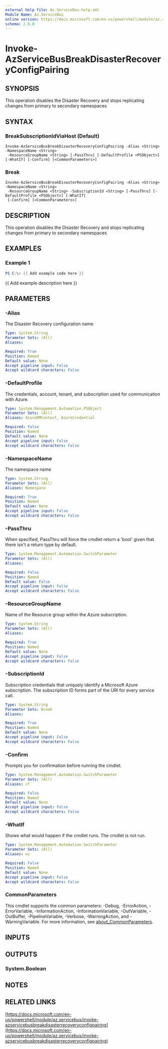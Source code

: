 ```yaml
---
external help file: Az.ServiceBus-help.xml
Module Name: Az.ServiceBus
online version: https://docs.microsoft.com/en-us/powershell/module/az.servicebus/invoke-azservicebusbreakdisasterrecoveryconfigpairing
schema: 2.0.0
---
```


# Invoke-AzServiceBusBreakDisasterRecoveryConfigPairing

## SYNOPSIS
This operation disables the Disaster Recovery and stops replicating changes from primary to secondary namespaces

## SYNTAX

### BreakSubscriptionIdViaHost (Default)
```
Invoke-AzServiceBusBreakDisasterRecoveryConfigPairing -Alias <String> -NamespaceName <String>
 -ResourceGroupName <String> [-PassThru] [-DefaultProfile <PSObject>] [-WhatIf] [-Confirm] [<CommonParameters>]
```

### Break
```
Invoke-AzServiceBusBreakDisasterRecoveryConfigPairing -Alias <String> -NamespaceName <String>
 -ResourceGroupName <String> -SubscriptionId <String> [-PassThru] [-DefaultProfile <PSObject>] [-WhatIf]
 [-Confirm] [<CommonParameters>]
```

## DESCRIPTION
This operation disables the Disaster Recovery and stops replicating changes from primary to secondary namespaces

## EXAMPLES

### Example 1
```powershell
PS C:\> {{ Add example code here }}
```

{{ Add example description here }}

## PARAMETERS

### -Alias
The Disaster Recovery configuration name

```yaml
Type: System.String
Parameter Sets: (All)
Aliases:

Required: True
Position: Named
Default value: None
Accept pipeline input: False
Accept wildcard characters: False
```

### -DefaultProfile
The credentials, account, tenant, and subscription used for communication with Azure.

```yaml
Type: System.Management.Automation.PSObject
Parameter Sets: (All)
Aliases: AzureRMContext, AzureCredential

Required: False
Position: Named
Default value: None
Accept pipeline input: False
Accept wildcard characters: False
```

### -NamespaceName
The namespace name

```yaml
Type: System.String
Parameter Sets: (All)
Aliases: Namespace

Required: True
Position: Named
Default value: None
Accept pipeline input: False
Accept wildcard characters: False
```

### -PassThru
When specified, PassThru will force the cmdlet return a 'bool' given that there isn't a return type by default.

```yaml
Type: System.Management.Automation.SwitchParameter
Parameter Sets: (All)
Aliases:

Required: False
Position: Named
Default value: False
Accept pipeline input: False
Accept wildcard characters: False
```

### -ResourceGroupName
Name of the Resource group within the Azure subscription.

```yaml
Type: System.String
Parameter Sets: (All)
Aliases:

Required: True
Position: Named
Default value: None
Accept pipeline input: False
Accept wildcard characters: False
```

### -SubscriptionId
Subscription credentials that uniquely identify a Microsoft Azure subscription.
The subscription ID forms part of the URI for every service call.

```yaml
Type: System.String
Parameter Sets: Break
Aliases:

Required: True
Position: Named
Default value: None
Accept pipeline input: False
Accept wildcard characters: False
```

### -Confirm
Prompts you for confirmation before running the cmdlet.

```yaml
Type: System.Management.Automation.SwitchParameter
Parameter Sets: (All)
Aliases: cf

Required: False
Position: Named
Default value: None
Accept pipeline input: False
Accept wildcard characters: False
```

### -WhatIf
Shows what would happen if the cmdlet runs.
The cmdlet is not run.

```yaml
Type: System.Management.Automation.SwitchParameter
Parameter Sets: (All)
Aliases: wi

Required: False
Position: Named
Default value: None
Accept pipeline input: False
Accept wildcard characters: False
```

### CommonParameters
This cmdlet supports the common parameters: -Debug, -ErrorAction, -ErrorVariable, -InformationAction, -InformationVariable, -OutVariable, -OutBuffer, -PipelineVariable, -Verbose, -WarningAction, and -WarningVariable. For more information, see [about_CommonParameters](http://go.microsoft.com/fwlink/?LinkID=113216).

## INPUTS

## OUTPUTS

### System.Boolean
## NOTES

## RELATED LINKS

[https://docs.microsoft.com/en-us/powershell/module/az.servicebus/invoke-azservicebusbreakdisasterrecoveryconfigpairing](https://docs.microsoft.com/en-us/powershell/module/az.servicebus/invoke-azservicebusbreakdisasterrecoveryconfigpairing)

